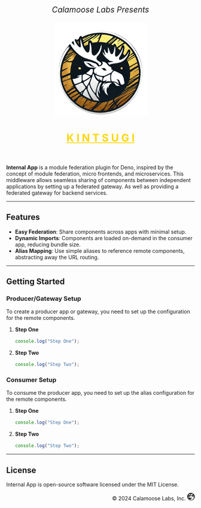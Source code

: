<p align="center" style="font-size: 1.5em;">
  <i>Calamoose Labs Presents</i>
</p>
<p align="center">
  <img height="250px" src="./static/kintsugi-logo.png" alt="Logo" />
</p>
<h1 align="center" style="color: gold;">
  <u>K I N T S U G I</u>
  <br />
  <br />
</h1>

**Internal App** is a module federation plugin for Deno, inspired by the concept
of module federation, micro frontends, and microservices. This middleware allows
seamless sharing of components between independent applications by setting up a
federated gateway. As well as providing a federated gateway for backend
services.

---

## Features

- **Easy Federation**: Share components across apps with minimal setup.
- **Dynamic Imports**: Components are loaded on-demand in the consumer app,
  reducing bundle size.
- **Alias Mapping**: Use simple aliases to reference remote components,
  abstracting away the URL routing.

---

## Getting Started

### Producer/Gateway Setup

To create a producer app or gateway, you need to set up the configuration for
the remote components.

1. **Step One**
   ```typescript
   console.log("Step One");
   ```

2. **Step Two**
   ```typescript
   console.log("Step Two");
   ```

### Consumer Setup

To consume the producer app, you need to set up the alias configuration for the
remote components.

1. **Step One**
   ```typescript
   console.log("Step One");
   ```

2. **Step Two**
   ```typescript
   console.log("Step Two");
   ```

---

## License

Internal App is open-source software licensed under the MIT License.

<p align="right">
  <span>© 2024 Calamoose Labs, Inc.</span> <img src="./static/logo.png" alt="Calamoose Labs Logo" height="20px">
</p>